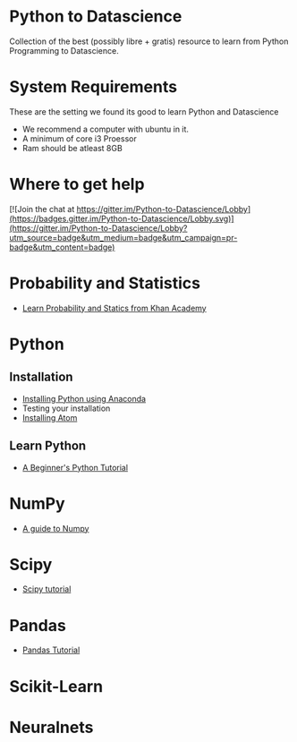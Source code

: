 # Python to Datascience

Collection of the best (possibly libre + gratis) resource to learn from Python Programming
to Datascience.

# System Requirements

These are the setting we found its good to learn Python and Datascience

* We recommend a computer with ubuntu in it.
* A minimum of core i3 Proessor
* Ram should be atleast 8GB

# Where to get help

[![Join the chat at https://gitter.im/Python-to-Datascience/Lobby](https://badges.gitter.im/Python-to-Datascience/Lobby.svg)](https://gitter.im/Python-to-Datascience/Lobby?utm_source=badge&utm_medium=badge&utm_campaign=pr-badge&utm_content=badge)

# Probability and Statistics

* [Learn Probability and Statics from Khan Academy](https://www.khanacademy.org/math/statistics-probability)

# Python

## Installation
* [Installing Python using Anaconda](https://docs.anaconda.com/anaconda/install/)
* Testing your installation
* [Installing Atom](https://flight-manual.atom.io/getting-started/sections/installing-atom/)

## Learn Python
* [A Beginner's Python Tutorial](https://en.wikibooks.org/wiki/A_Beginner%27s_Python_Tutorial)

# NumPy
* [A guide to Numpy](https://archive.org/details/NumPyBook)

# Scipy
* [Scipy tutorial](https://docs.scipy.org/doc/scipy/reference/tutorial/index.html)

# Pandas
* [Pandas Tutorial](https://www.youtube.com/watch?v=Ak_x96eouNU)

# Scikit-Learn

# Neuralnets
